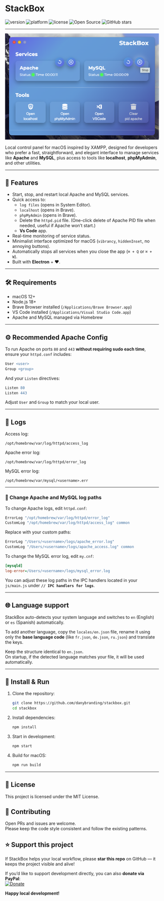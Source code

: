 # StackBox

![version](https://img.shields.io/badge/version-1.1.0-blue)
![platform](https://img.shields.io/badge/platform-macOS-lightgrey)
![license](https://img.shields.io/badge/license-MIT-green)
![Open Source](https://img.shields.io/badge/Open%20Source-GitHub-brightgreen)
![GitHub stars](https://img.shields.io/github/stars/danybranding/stackbox?style=social)

---

![StackBox Screenshot](./screenshots/main-window.png)

Local control panel for macOS inspired by XAMPP, designed for developers who prefer a fast, straightforward, and elegant interface to manage services like **Apache** and **MySQL**, plus access to tools like **localhost**, **phpMyAdmin**, and other utilities.

---

## 🧰 Features

- Start, stop, and restart local Apache and MySQL services.
- Quick access to:
  - `log files` (opens in System Editor).
  - `localhost` (opens in Brave).
  - `phpMyAdmin` (opens in Brave).
  - Delete the `httpd.pid` file. (One-click delete of Apache PID file when needed, useful if Apache won’t start.)
  - **Vs Code** app.
- Real-time monitoring of service status.
- Minimalist interface optimized for macOS (`vibrancy`, `hiddenInset`, no annoying buttons).
- Automatically stops all services when you close the app (`⌘ + Q` or `⌘ + W`).
- Built with **Electron** + ❤️.

---

## 🛠 Requirements

- macOS 12+
- Node.js 18+
- Brave Browser installed (`/Applications/Brave Browser.app`)
- VS Code installed (`/Applications/Visual Studio Code.app`)
- Apache and MySQL managed via Homebrew

---

## ⚙️ Recommended Apache Config

To run Apache on ports `80` and `443` **without requiring sudo each time**, ensure your `httpd.conf` includes:

```apache
User <user>
Group <group>
```

And your `Listen` directives:

```apache
Listen 80
Listen 443
```

Adjust `User` and `Group` to match your local user.

---

## 📂 Logs

Access log:

```
/opt/homebrew/var/log/httpd/access_log
```

Apache error log:

```
/opt/homebrew/var/log/httpd/error_log
```

MySQL error log:

```
/opt/homebrew/var/mysql/<username>.err
```

---

### 📂 Change Apache and MySQL log paths

To change Apache logs, edit `httpd.conf`:

```apache
ErrorLog "/opt/homebrew/var/log/httpd/error_log"
CustomLog "/opt/homebrew/var/log/httpd/access_log" common
```

Replace with your custom paths:

```apache
ErrorLog "/Users/<username>/logs/apache_error.log"
CustomLog "/Users/<username>/logs/apache_access.log" common
```

To change the MySQL error log, edit `my.cnf`:

```ini
[mysqld]
log-error=/Users/<username>/logs/mysql_error.log
```

You can adjust these log paths in the IPC handlers located in your `js/main.js` under **`// IPC handlers for logs`**.

---

## 🌐 Language support

StackBox auto-detects your system language and switches to `en` (English) or `es` (Spanish) automatically.

To add another language, copy the `locales/en.json` file, rename it using only the **base language code** (like `fr.json`, `de.json`, `ru.json`) and translate the keys.

Keep the structure identical to `en.json`.  
On startup, if the detected language matches your file, it will be used automatically.

---

## 🚀 Install & Run

1. Clone the repository:

   ```bash
   git clone https://github.com/danybranding/stackbox.git
   cd stackbox
   ```

2. Install dependencies:

   ```bash
   npm install
   ```

3. Start in development:

   ```bash
   npm start
   ```

4. Build for macOS:

   ```bash
   npm run build
   ```

---

## 🔑 License

This project is licensed under the MIT License.

## 🤝 Contributing

Open PRs and issues are welcome.  
Please keep the code style consistent and follow the existing patterns.

## ⭐️ Support this project

If StackBox helps your local workflow, please **star this repo** on GitHub — it keeps the project visible and alive!

If you’d like to support development directly, you can also **donate via PayPal**:  
[![Donate](https://img.shields.io/badge/Buy%20me%20a%20coffee-blue?logo=PayPal&logoColor=white&style=flat)](https://paypal.me/danybranding)

**Happy local development!**
